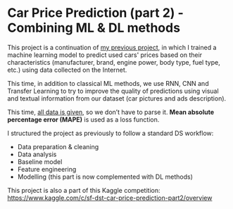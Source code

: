 # Car Price Prediction (part 2) - Combining ML & DL methods

This project is a continuation of [my previous project](https://github.com/artkel/skillfactory_rds/tree/main/module_6), in which I trained a machine learning model to predict used cars' prices based on their characteristics (manufacturer, brand, engine power, body type, fuel type, etc.) using data collected on the Internet.

This time, in addition to classical ML methods, we use RNN, CNN and Transfer Learning to try to improve the quality of predictions using visual and textual information from our dataset (car pictures and ads description).

This time, [all data is given](https://www.kaggle.com/c/sf-dst-car-price-prediction-part2/data), so we don’t have to parse it. **Mean absolute percentage error (MAPE)** is used as a loss function. 

I structured the project as previously to follow a standard DS workflow:

* Data preparation & cleaning
* Data analysis
* Baseline model
* Feature engineering
* Modelling (this part is now complemented with DL methods)

This project is also a part of this Kaggle competition: https://www.kaggle.com/c/sf-dst-car-price-prediction-part2/overview
